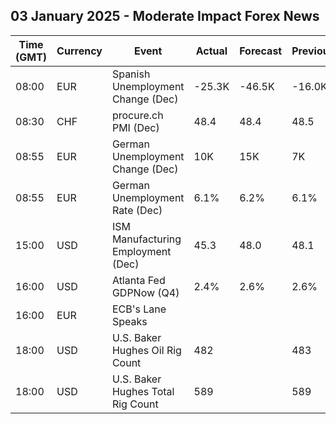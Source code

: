 ## 03 January 2025 - Moderate Impact Forex News

| Time (GMT) | Currency | Event | Actual | Forecast | Previous |
|------|----------|-------|--------|----------|----------|
| 08:00 | EUR | Spanish Unemployment Change (Dec) | -25.3K | -46.5K | -16.0K |
| 08:30 | CHF | procure.ch PMI (Dec) | 48.4 | 48.4 | 48.5 |
| 08:55 | EUR | German Unemployment Change (Dec) | 10K | 15K | 7K |
| 08:55 | EUR | German Unemployment Rate (Dec) | 6.1% | 6.2% | 6.1% |
| 15:00 | USD | ISM Manufacturing Employment (Dec) | 45.3 | 48.0 | 48.1 |
| 16:00 | USD | Atlanta Fed GDPNow (Q4) | 2.4% | 2.6% | 2.6% |
| 16:00 | EUR | ECB's Lane Speaks |  |  |  |
| 18:00 | USD | U.S. Baker Hughes Oil Rig Count | 482 |  | 483 |
| 18:00 | USD | U.S. Baker Hughes Total Rig Count | 589 |  | 589 |
